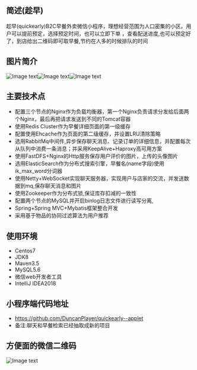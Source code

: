## 简述(趁早)
趁早(quickearly)B2C早餐外卖微信小程序，理想经营范围为人口密集的小区。用户可以提前预定，选择预定时间，也可以立即下单
，查看配送进度,也可以预定好了，到店给出二维码即可取早餐,节约在人多的时候排队的时间
## 图片简介
![Image text](https://raw.githubusercontent.com/DuncanPlayer/quickearly/master/imgposition/early.JPG)![Image text](https://raw.githubusercontent.com/DuncanPlayer/quickearly/master/imgposition/detail.JPG)![Image text](https://raw.githubusercontent.com/DuncanPlayer/quickearly/master/imgposition/qrCode.JPG)
## 主要技术点
- 配置三个节点的Nginx作为负载均衡器，第一个Nginx负责请求分发给后面两个Nginx，最后再把请求发送到不同的Tomcat容器
- 使用Redis Cluster作为早餐详细页面的第一级缓存
- 配置使用Ehcache作为页面的第二级缓存，并设置LRU清除策略
- 选用RabbitMq中间件,异步保存聊天消息、记录订单的详细信息，并配置每次从队列中消费一条消息；并采用KeepAlive+Haproxy高可用方案
- 使用FastDFS+Nginx的Http服务保存用户评价的图片，上传的头像图片
- 选用ElasticSearch作为分布式搜索引擎，早餐名(name字段)使用ik_max_word分词器
- 使用Netty+WebSocket实现聊天服务器，实现用户与店家的交流，并发送数据到mq,保存聊天消息和图片
- 使用Zookeeper作为分布式锁,保证库存扣减的一致性
- 配置两个节点的MySQL并开启binlog日志文件进行读写分离,
- Spring+Spring MVC+Mybatis框架整合开发
- 采用基于物品的协同过滤算法为用户推荐
## 使用环境
- Centos7
- JDK8
- Maven3.5
- MySQL5.6
- 微信web开发者工具
- IntelliJ IDEA2018
## 小程序端代码地址
- https://github.com/DuncanPlayer/quickearly--applet
- 备注:聊天和早餐检索已经抽取成新的项目
## 方便面的微信二维码
![Image text](https://raw.githubusercontent.com/DuncanPlayer/quickearly/master/imgposition/sby.JPG)
